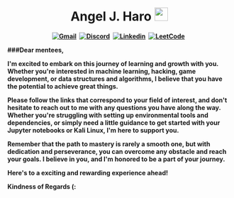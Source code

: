 <h1 align="center"><b> Angel J. Haro <img src="https://docs.google.com/uc?export=download&id=1JqFc6WL-cTtJBQgW9tusQAZhQ3H9hGae" alt=""
height="30"
></h1>

<!-- START  -->
<div align="center">
<a href="mailto: io.aharo24@gmail.com"><img src="https://img.shields.io/badge/Gmail-D14836?style=for-the-badge&logo=gmail&logoColor=white" alt="Gmail" /></a>&nbsp;
<a href="https://discord.gg/HDDQ6pUMHt"><img src="https://img.shields.io/badge/Discord-7289DA?style=for-the-badge&logo=discord&logoColor=white" alt="Discord" /></a>&nbsp;
<a href="https://www.linkedin.com/in/aharo24/"><img src="https://img.shields.io/badge/LinkedIn-0077B5?style=for-the-badge&logo=linkedin&logoColor=white" alt="Linkedin" /></a>&nbsp;
<a href="https://leetcode.com/aharo24/"><img src="https://img.shields.io/badge/-LeetCode-FFA116?style=for-the-badge&logo=LeetCode&logoColor=black" alt="LeetCode" /></a>&nbsp;
<br/>
</div>  


###Dear mentees,

I'm excited to embark on this journey of learning and growth with you. Whether you're interested in machine learning, hacking, game development, or data structures and algorithms, I believe that you have the potential to achieve great things.

Please follow the links that correspond to your field of interest, and don't hesitate to reach out to me with any questions you have along the way. Whether you're struggling with setting up environmental tools and dependencies, or simply need a little guidance to get started with your Jupyter notebooks or Kali Linux, I'm here to support you.

Remember that the path to mastery is rarely a smooth one, but with dedication and perseverance, you can overcome any obstacle and reach your goals. I believe in you, and I'm honored to be a part of your journey.

Here's to a exciting and rewarding experience ahead! 

Kindness of Regards (:


